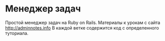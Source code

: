# Менеджер задач
Простой менеджер задач на Ruby on Rails.
Материалы к урокам с сайта http://adminnotes.info
В каждой ветке содержится код с определенного туториала.